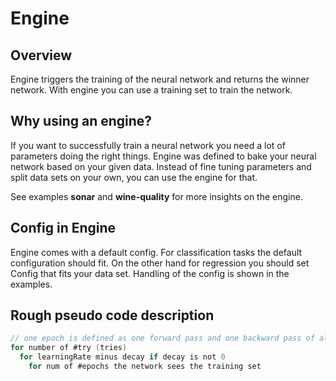 # Engine

## Overview

Engine triggers the training of the neural network and returns the winner network.
With engine you can use a training set to train the network.

## Why using an engine?

If you want to successfully train a neural network you need a lot of parameters doing the right things.
Engine was defined to bake your neural network based on your given data.
Instead of fine tuning parameters and split data sets on your own, you can use the engine for that.

See examples **sonar** and **wine-quality** for more insights on the engine.

## Config in Engine
Engine comes with a default config.
For classification tasks the default configuration should fit.
On the other hand for regression you should set Config that fits your data set.
Handling of the config is shown in the examples.

## Rough pseudo code description

```go
// one epoch is defined as one forward pass and one backward pass of all the training examples
for number of #try (tries)
  for learningRate minus decay if decay is not 0
    for num of #epochs the network sees the training set
```
